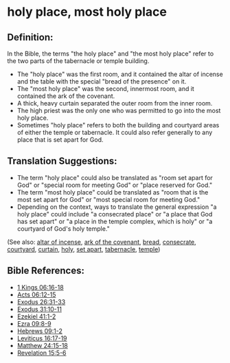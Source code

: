 # holy place, most holy place #

## Definition: ##

In the Bible, the terms "the holy place" and "the most holy place" refer to the two parts of the tabernacle or temple building.

* The "holy place" was the first room, and it contained the altar of incense and the table with the special "bread of the presence" on it.
* The "most holy place" was the second, innermost room, and it contained the ark of the covenant.
* A thick, heavy curtain separated the outer room from the inner room.
* The high priest was the only one who was permitted to go into the most holy place.
* Sometimes "holy place" refers to both the building and courtyard areas of either the temple or tabernacle. It could also refer generally to any place that is set apart for God.

## Translation Suggestions: ##

* The term "holy place" could also be translated as "room set apart for God" or "special room for meeting God" or "place reserved for God."
* The term "most holy place" could be translated as "room that is the most set apart for God" or "most special room for meeting God."
* Depending on the context, ways to translate the general expression "a holy place" could include "a consecrated place" or "a place that God has set apart" or "a place in the temple complex, which is holy" or "a courtyard of God's holy temple."

(See also: [altar of incense](../other/altarofincense.md), [ark of the covenant](../other/arkofthecovenant.md), [bread](../other/bread.md), [consecrate](../kt/consecrate.md), [courtyard](../other/courtyard.md), [curtain](../other/curtain.md), [holy](../kt/holy.md), [set apart](../kt/setapart.md), [tabernacle](../kt/tabernacle.md), [temple](../kt/temple.md))

## Bible References: ##

* [1 Kings 06:16-18](en/tn/1ki/help/06/16)
* [Acts 06:12-15](en/tn/act/help/06/12)
* [Exodus 26:31-33](en/tn/exo/help/26/31)
* [Exodus 31:10-11](en/tn/exo/help/31/10)
* [Ezekiel 41:1-2](en/tn/ezk/help/41/01)
* [Ezra 09:8-9](en/tn/ezr/help/09/08)
* [Hebrews 09:1-2](en/tn/heb/help/09/01)
* [Leviticus 16:17-19](en/tn/lev/help/16/17)
* [Matthew 24:15-18](en/tn/mat/help/24/15)
* [Revelation 15:5-6](en/tn/rev/help/15/05)